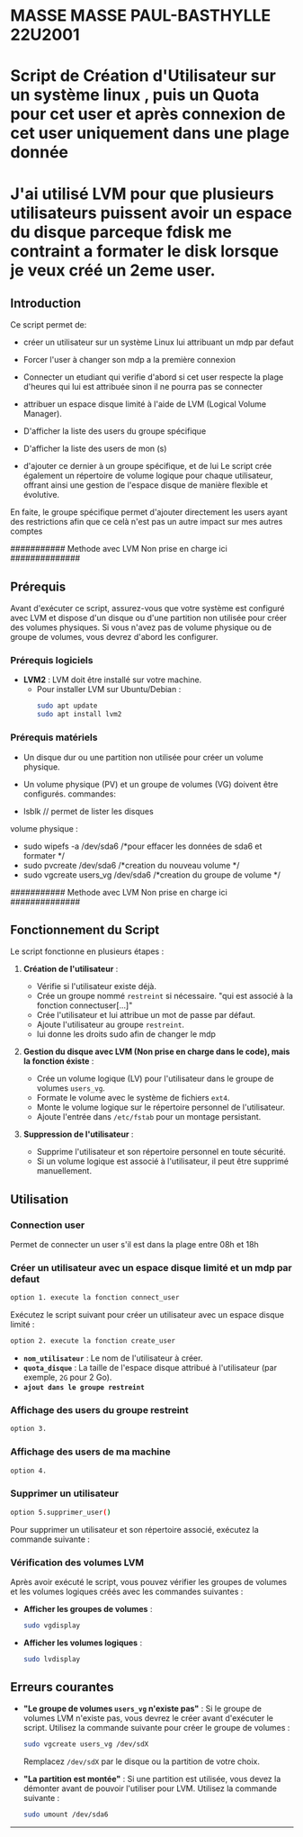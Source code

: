 
# MASSE MASSE PAUL-BASTHYLLE 22U2001


# Script de Création d'Utilisateur sur un système linux , puis un  Quota pour cet user et après connexion de cet user uniquement dans une plage donnée

# J'ai utilisé LVM pour que plusieurs utilisateurs puissent avoir un espace du disque parceque fdisk me contraint a formater le disk lorsque je veux créé un 2eme user.

## Introduction

Ce script permet de:
- créer un utilisateur sur un système Linux lui attribuant un mdp par defaut
- Forcer l'user à changer son mdp a la première connexion
- Connecter un etudiant qui verifie d'abord si cet user respecte la plage d'heures qui lui est attribuée sinon il ne pourra pas se connecter
- attribuer un espace disque limité à l'aide de LVM (Logical Volume Manager).
- D'afficher la liste des users du groupe spécifique
- D'afficher la liste des users de mon (s)

- d'ajouter ce dernier à un groupe spécifique, et de lui  Le script crée également un répertoire de volume logique pour chaque utilisateur, offrant ainsi une gestion de l'espace disque de manière flexible et évolutive.

En faite, le groupe spécifique permet d'ajouter directement les users ayant des restrictions afin que ce celà n'est pas un autre impact sur mes autres comptes


########### Methode avec LVM Non prise en charge ici ##############

## Prérequis

Avant d'exécuter ce script, assurez-vous que votre système est configuré avec LVM et dispose d'un disque ou d'une partition non utilisée pour créer des volumes physiques. Si vous n'avez pas de volume physique ou de groupe de volumes, vous devrez d'abord les configurer.

### Prérequis logiciels

- **LVM2** : LVM doit être installé sur votre machine.
  - Pour installer LVM sur Ubuntu/Debian :
    ```bash
    sudo apt update
    sudo apt install lvm2
    ```

### Prérequis matériels


- Un disque dur ou une partition non utilisée pour créer un volume physique.
- Un volume physique (PV) et un groupe de volumes (VG) doivent être configurés.
commandes:

- lsblk // permet de lister les disques

volume physique : 
 - sudo wipefs -a /dev/sda6    /*pour effacer les données de sda6 et formater */
 - sudo pvcreate /dev/sda6     /*creation du nouveau volume */
 - sudo vgcreate users_vg /dev/sda6    /*creation du groupe de volume */


########### Methode avec LVM Non prise en charge ici ##############

## Fonctionnement du Script

Le script fonctionne en plusieurs étapes :

1. **Création de l'utilisateur** :

   - Vérifie si l'utilisateur existe déjà.
   - Crée un groupe nommé `restreint` si nécessaire. "qui est associé à la fonction connectuser[...]"
   - Crée l'utilisateur et lui attribue un mot de passe par défaut.
   - Ajoute l'utilisateur au groupe `restreint`.
   - lui donne les droits sudo afin de changer le mdp

2. **Gestion du disque avec LVM (Non prise en charge dans le code), mais la fonction éxiste** :

   - Crée un volume logique (LV) pour l'utilisateur dans le groupe de volumes `users_vg`.
   - Formate le volume avec le système de fichiers `ext4`.
   - Monte le volume logique sur le répertoire personnel de l'utilisateur.
   - Ajoute l'entrée dans `/etc/fstab` pour un montage persistant.

3. **Suppression de l'utilisateur** :
   - Supprime l'utilisateur et son répertoire personnel en toute sécurité.
   - Si un volume logique est associé à l'utilisateur, il peut être supprimé manuellement.

## Utilisation

### Connection user

Permet de connecter un user s'il est dans la plage entre 08h et 18h


### Créer un utilisateur avec un espace disque limité et un mdp par defaut

```bash
option 1. execute la fonction connect_user
```

Exécutez le script suivant pour créer un utilisateur avec un espace disque limité :

```bash
option 2. execute la fonction create_user
```

- **`nom_utilisateur`** : Le nom de l'utilisateur à créer.
- **`quota_disque`** : La taille de l'espace disque attribué à l'utilisateur (par exemple, `2G` pour 2 Go).
- **`ajout dans le groupe restreint`**

### Affichage des users du groupe restreint
```bash
option 3. 
```
### Affichage des users de ma machine
```bash
option 4. 
```

### Supprimer un utilisateur
```bash
option 5.supprimer_user() 
```

Pour supprimer un utilisateur et son répertoire associé, exécutez la commande suivante :


### Vérification des volumes LVM

Après avoir exécuté le script, vous pouvez vérifier les groupes de volumes et les volumes logiques créés avec les commandes suivantes :

- **Afficher les groupes de volumes** :
  ```bash
  sudo vgdisplay
  ```

- **Afficher les volumes logiques** :
  ```bash
  sudo lvdisplay
  ```



## Erreurs courantes

- **"Le groupe de volumes `users_vg` n'existe pas"** : Si le groupe de volumes LVM n'existe pas, vous devrez le créer avant d'exécuter le script. Utilisez la commande suivante pour créer le groupe de volumes :
  ```bash
  sudo vgcreate users_vg /dev/sdX
  ```
  Remplacez `/dev/sdX` par le disque ou la partition de votre choix.

- **"La partition est montée"** : Si une partition est utilisée, vous devez la démonter avant de pouvoir l'utiliser pour LVM. Utilisez la commande suivante :
  ```bash
  sudo umount /dev/sda6
  ```

---

